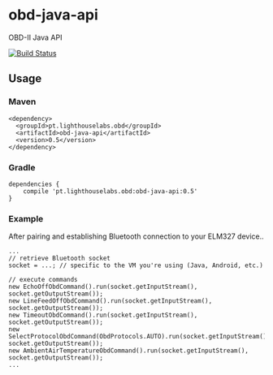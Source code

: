 obd-java-api
============

OBD-II Java API

[![Build Status](https://drone.io/github.com/pires/obd-java-api/status.png)](https://drone.io/github.com/pires/obd-java-api/latest)

## Usage ##

### Maven ###
```
<dependency>
  <groupId>pt.lighthouselabs.obd</groupId>
  <artifactId>obd-java-api</artifactId>
  <version>0.5</version>
</dependency>
```

### Gradle ###
```
dependencies {
    compile 'pt.lighthouselabs.obd:obd-java-api:0.5'
}
```

### Example ###

After pairing and establishing Bluetooth connection to your ELM327 device..
```
...
// retrieve Bluetooth socket
socket = ...; // specific to the VM you're using (Java, Android, etc.)

// execute commands
new EchoOffObdCommand().run(socket.getInputStream(), socket.getOutputStream());
new LineFeedOffObdCommand().run(socket.getInputStream(), socket.getOutputStream());
new TimeoutObdCommand().run(socket.getInputStream(), socket.getOutputStream());
new SelectProtocolObdCommand(ObdProtocols.AUTO).run(socket.getInputStream(), socket.getOutputStream());
new AmbientAirTemperatureObdCommand().run(socket.getInputStream(), socket.getOutputStream());
...
```
